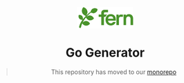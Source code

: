 <br/>
<div align="center">
  <a href="https://www.buildwithfern.com/?utm_source=github&utm_medium=readme&utm_campaign=fern-typescript&utm_content=logo">
    <img src="fern-logo.png" height="50" align="center" alt="header" />
  </a>

  <br/>

# Go Generator

> This repository has moved to our [monorepo](https://github.com/fern-api/fern/tree/main/generators/go)
